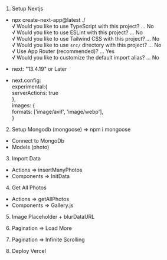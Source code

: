 1. Setup Nextjs
  - npx create-next-app@latest ./  
  √ Would you like to use TypeScript with this project? ... No   
  √ Would you like to use ESLint with this project? ... No    
  √ Would you like to use Tailwind CSS with this project? ... No   
  √ Would you like to use `src/` directory with this project? ... No    
  √ Use App Router (recommended)? ... Yes   
  √ Would you like to customize the default import alias? ... No   

  - next: "13.4.19" or Later   
  - next.config:   
      experimental:{   
        serverActions: true   
      },    
      images: {   
        formats: ['image/avif', 'image/webp'],   
      }    

2. Setup Mongodb (mongoose) => npm i mongoose
  - Connect to MongoDb
  - Models (photo)

3. Import Data
  - Actions => insertManyPhotos
  - Components => InitData

4. Get All Photos
  - Actions => getAllPhotos
  - Components => Gallery.js

5. Image Placeholder + blurDataURL

6. Pagination => Load More

7. Pagination => Infinite Scrolling

8. Deploy Vercel
  